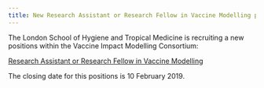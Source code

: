 ```yaml
---
title: New Research Assistant or Research Fellow in Vaccine Modelling position at LSHTM - closing date Sunday 10 Feb 2019
---
```


The London School of Hygiene and Tropical Medicine is recruiting a new positions within the Vaccine Impact Modelling Consortium:

[Research Assistant or Research Fellow in Vaccine Modelling](https://jobs.lshtm.ac.uk/Vacancy.aspx?ref=EPH-IDE-2018-45-R)

The closing date for this positions is 10 February 2019.
